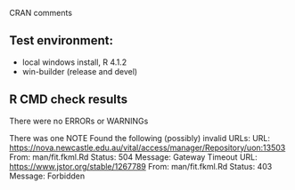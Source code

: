 CRAN comments

## Test environment:
* local windows install, R 4.1.2
* win-builder (release and devel)

## R CMD check results
There were no ERRORs or WARNINGs 

There was one NOTE
Found the following (possibly) invalid URLs:
  URL: https://nova.newcastle.edu.au/vital/access/manager/Repository/uon:13503
    From: man/fit.fkml.Rd
    Status: 504
    Message: Gateway Timeout
  URL: https://www.jstor.org/stable/1267789
    From: man/fit.fkml.Rd
    Status: 403
    Message: Forbidden
    
